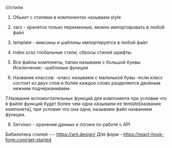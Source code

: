 ///стили

1. Обьект с стилями в компонентах называем style
2. vars - хранятся только переменные, можно импортировать в любой файл
3. template - миксины и шаблоны импортируется в любой файл
4. index.scss глобальные стили, сбросы стилей шрифты.

5. Все файлы компонеты, папки называем с большой буквы
   Исключение:
   -шаблоные функции

6. Название классов:
   -класс называем с маленькой бувы
   -если класс состоит из двух слов и более каждое слово разделяется двойным нижним подчерканиваем.

7.Название вспомогпательных функций для компонента при условии что в файле функций будет более чем одна называем ее temlate[название компонета], при условии что она одна, называем файл названием функции.

8. Servisec - хранение данных и логики по работе с API

Бибилотека стилей --- https://ant.design/
Для форм - https://react-hook-form.com/get-started

